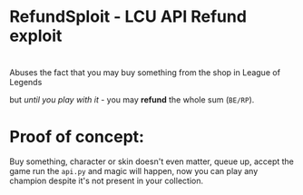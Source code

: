 # RefundSploit - LCU API Refund exploit
#
Abuses the fact that you may buy something from the shop in League of Legends

but *until you play with it* - you may **refund** the whole sum (`BE/RP`).
# Proof of concept: 
Buy something, character or skin doesn't even matter, queue up, accept the game
run the `api.py` and magic will happen, now you can play any champion despite
it's not present in your collection.
